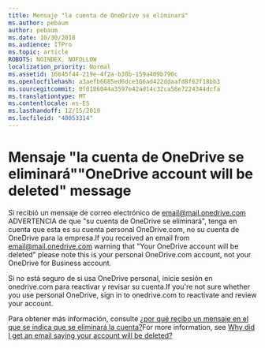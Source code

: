 ```yaml
---
title: Mensaje "la cuenta de OneDrive se eliminará"
ms.author: pebaum
author: pebaum
ms.date: 10/30/2018
ms.audience: ITPro
ms.topic: article
ROBOTS: NOINDEX, NOFOLLOW
localization_priority: Normal
ms.assetid: 16645f44-219e-4f2a-b30b-159a409b790c
ms.openlocfilehash: a3aefb6685ed6dce166ad422ddaafd8f62f18bb3
ms.sourcegitcommit: 0f0186044a3597e42ad14c32ca58e7224344dcfa
ms.translationtype: MT
ms.contentlocale: es-ES
ms.lasthandoff: 12/15/2019
ms.locfileid: "40053314"
---
```

# <a name="onedrive-account-will-be-deleted-message"></a><span data-ttu-id="6b3ba-102">Mensaje "la cuenta de OneDrive se eliminará"</span><span class="sxs-lookup"><span data-stu-id="6b3ba-102">"OneDrive account will be deleted" message</span></span>

<span data-ttu-id="6b3ba-103">Si recibió un mensaje de correo electrónico de email@mail.onedrive.com ADVERTENCIA de que "su cuenta de OneDrive se eliminará", tenga en cuenta que esta es su cuenta personal OneDrive.com, no su cuenta de OneDrive para la empresa.</span><span class="sxs-lookup"><span data-stu-id="6b3ba-103">If you received an email from email@mail.onedrive.com warning that "Your OneDrive account will be deleted" please note this is your personal OneDrive.com account, not your OneDrive for Business account.</span></span> 
  
<span data-ttu-id="6b3ba-104">Si no está seguro de si usa OneDrive personal, inicie sesión en onedrive.com para reactivar y revisar su cuenta.</span><span class="sxs-lookup"><span data-stu-id="6b3ba-104">If you're not sure whether you use personal OneDrive, sign in to onedrive.com to reactivate and review your account.</span></span>
  
<span data-ttu-id="6b3ba-105">Para obtener más información, consulte [¿por qué recibo un mensaje en el que se indica que se eliminará la cuenta?](https://go.microsoft.com/fwlink/?linkid=2036151&amp;clcid=0x409)</span><span class="sxs-lookup"><span data-stu-id="6b3ba-105">For more information, see [Why did I get an email saying your account will be deleted?](https://go.microsoft.com/fwlink/?linkid=2036151&amp;clcid=0x409)</span></span>
  

